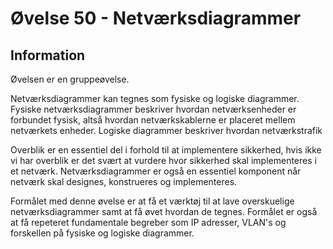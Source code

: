 # Øvelse 50 - Netværksdiagrammer

## Information

Øvelsen er en gruppeøvelse.

Netværksdiagrammer kan tegnes som fysiske og logiske diagrammer. Fysiske netværksdiagrammer beskriver hvordan netværksenheder er forbundet fysisk, altså hvordan netværkskablerne er placeret mellem netværkets enheder.
Logiske diagrammer beskriver hvordan netværkstrafik

Overblik er en essentiel del i forhold til at implementere sikkerhed, hvis ikke vi har overblik er det svært at vurdere hvor sikkerhed skal implementeres i et netværk.
Netværksdiagrammer er også en essentiel komponent når netværk skal designes, konstrueres og implementeres.

Formålet med denne øvelse er at få et værktøj til at lave overskuelige netværksdiagrammer samt at få øvet hvordan de tegnes.
Formålet er også at få repeteret fundamentale begreber som IP adresser, VLAN's og forskellen på fysiske og logiske diagrammer.